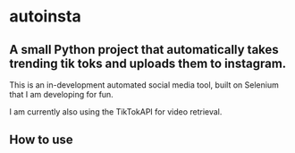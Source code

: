 # autoinsta
## A small Python project that automatically takes trending tik toks and uploads them to instagram.

This is an in-development automated social media tool, built on Selenium that I am developing for fun.

I am currently also using the TikTokAPI for video retrieval. 

## How to use

